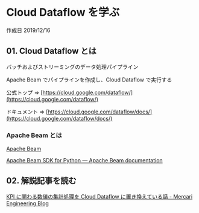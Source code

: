 # Cloud Dataflow を学ぶ

作成日 2019/12/16

## 01. Cloud Dataflow とは

バッチおよびストリーミングのデータ処理パイプライン

Apache Beam でパイプラインを作成し、Cloud Dataflow で実行する

公式トップ => [https://cloud.google.com/dataflow/](https://cloud.google.com/dataflow/)

ドキュメント => [https://cloud.google.com/dataflow/docs/](https://cloud.google.com/dataflow/docs/)

### Apache Beam とは

[Apache Beam](https://beam.apache.org/)

[Apache Beam SDK for Python — Apache Beam documentation](https://beam.apache.org/releases/pydoc/2.16.0/)

## 02. 解説記事を読む

[KPI に関わる数値の集計処理を Cloud Dataflow に置き換えている話 \- Mercari Engineering Blog](https://tech.mercari.com/entry/2017/11/02/142931)
